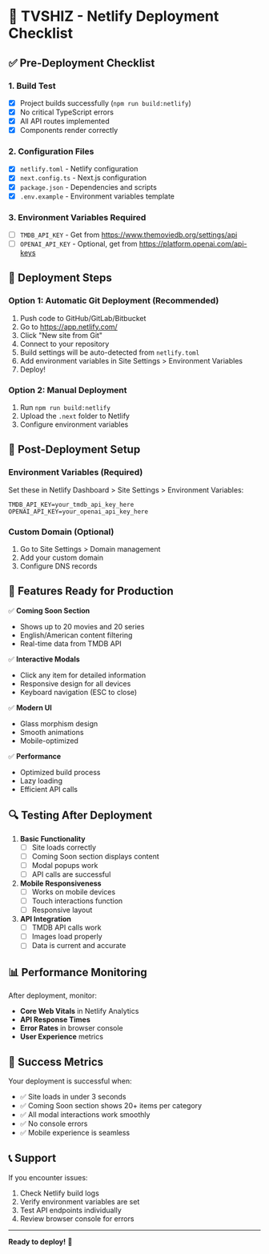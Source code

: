 # 🚀 TVSHIZ - Netlify Deployment Checklist

## ✅ Pre-Deployment Checklist

### 1. Build Test
- [x] Project builds successfully (`npm run build:netlify`)
- [x] No critical TypeScript errors
- [x] All API routes implemented
- [x] Components render correctly

### 2. Configuration Files
- [x] `netlify.toml` - Netlify configuration
- [x] `next.config.ts` - Next.js configuration
- [x] `package.json` - Dependencies and scripts
- [x] `.env.example` - Environment variables template

### 3. Environment Variables Required
- [ ] `TMDB_API_KEY` - Get from https://www.themoviedb.org/settings/api
- [ ] `OPENAI_API_KEY` - Optional, get from https://platform.openai.com/api-keys

## 🚀 Deployment Steps

### Option 1: Automatic Git Deployment (Recommended)
1. Push code to GitHub/GitLab/Bitbucket
2. Go to https://app.netlify.com/
3. Click "New site from Git"
4. Connect to your repository
5. Build settings will be auto-detected from `netlify.toml`
6. Add environment variables in Site Settings > Environment Variables
7. Deploy!

### Option 2: Manual Deployment
1. Run `npm run build:netlify`
2. Upload the `.next` folder to Netlify
3. Configure environment variables

## 🔧 Post-Deployment Setup

### Environment Variables (Required)
Set these in Netlify Dashboard > Site Settings > Environment Variables:

```
TMDB_API_KEY=your_tmdb_api_key_here
OPENAI_API_KEY=your_openai_api_key_here
```

### Custom Domain (Optional)
1. Go to Site Settings > Domain management
2. Add your custom domain
3. Configure DNS records

## 🎯 Features Ready for Production

✅ **Coming Soon Section**
- Shows up to 20 movies and 20 series
- English/American content filtering
- Real-time data from TMDB API

✅ **Interactive Modals**
- Click any item for detailed information
- Responsive design for all devices
- Keyboard navigation (ESC to close)

✅ **Modern UI**
- Glass morphism design
- Smooth animations
- Mobile-optimized

✅ **Performance**
- Optimized build process
- Lazy loading
- Efficient API calls

## 🔍 Testing After Deployment

1. **Basic Functionality**
   - [ ] Site loads correctly
   - [ ] Coming Soon section displays content
   - [ ] Modal popups work
   - [ ] API calls are successful

2. **Mobile Responsiveness**
   - [ ] Works on mobile devices
   - [ ] Touch interactions function
   - [ ] Responsive layout

3. **API Integration**
   - [ ] TMDB API calls work
   - [ ] Images load properly
   - [ ] Data is current and accurate

## 📊 Performance Monitoring

After deployment, monitor:
- **Core Web Vitals** in Netlify Analytics
- **API Response Times** 
- **Error Rates** in browser console
- **User Experience** metrics

## 🎉 Success Metrics

Your deployment is successful when:
- ✅ Site loads in under 3 seconds
- ✅ Coming Soon section shows 20+ items per category
- ✅ All modal interactions work smoothly
- ✅ No console errors
- ✅ Mobile experience is seamless

## 📞 Support

If you encounter issues:
1. Check Netlify build logs
2. Verify environment variables are set
3. Test API endpoints individually
4. Review browser console for errors

---

**Ready to deploy!** 🚀
